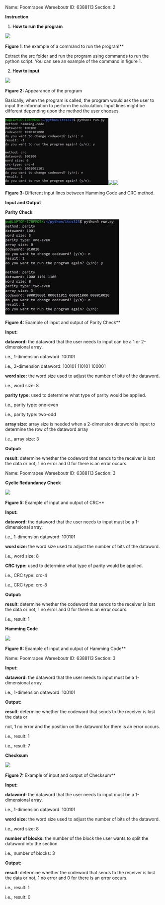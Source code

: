 Name: Poomrapee Wareeboutr     ID: 6388113     Section: 2 

**Instruction** 

1. **How to run the program** 

![](Aspose.Words.f222f1ed-82b1-4ed6-af50-56d29ab4bf14.001.png)

**Figure 1**: the example of a command to run the program** 

Extract the  src  folder and run the program using commands to run the python script. You can see an example of the command in figure 1. 

2. **How to input** 

![](Aspose.Words.f222f1ed-82b1-4ed6-af50-56d29ab4bf14.002.png)

**Figure 2:** Appearance of the program 

Basically, when the program is called, the program would ask the user to input the information to perform the calculation. Input lines might be different depending upon the method the user chooses. 

![](Aspose.Words.f222f1ed-82b1-4ed6-af50-56d29ab4bf14.003.jpeg)![](Aspose.Words.f222f1ed-82b1-4ed6-af50-56d29ab4bf14.004.png)![](Aspose.Words.f222f1ed-82b1-4ed6-af50-56d29ab4bf14.005.png)

**Figure 3:** Different input lines between Hamming Code and CRC method. 

**Input and Output** 

**Parity Check** 

![](Aspose.Words.f222f1ed-82b1-4ed6-af50-56d29ab4bf14.006.jpeg)

**Figure 4:** Example of input and output of Parity Check** 

**Input:** 

**dataword:** the dataword that the user needs to input can be a 1 or 2-dimensional array. 

i.e., 1-dimension dataword: 100101 

i.e., 2-dimension dataword: 100101 110101 100001  

**word size:** the word size used to adjust the number of bits of the dataword. 

i.e., word size: 8 

**parity type:** used to determine what type of parity would be applied. 

i.e., parity type: one-even 

i.e., parity type: two-odd  

**array size:** array size is needed when a 2-dimension dataword is input to determine the row of the dataword array 

i.e., array size: 3 

**Output:** 

**result**: determine whether the codeword that sends to the receiver is lost the data or not, 1 no error and 0 for there is an error occurs. 

Name: Poomrapee Wareeboutr     ID: 6388113     Section: 3 

**Cyclic Redundancy Check** 

![](Aspose.Words.f222f1ed-82b1-4ed6-af50-56d29ab4bf14.007.png)

**Figure 5:** Example of input and output of CRC** 

**Input:** 

**dataword:** the dataword that the user needs to input must be a 1-dimensional array. 

i.e., 1-dimension dataword: 100101  

**word size:** the word size used to adjust the number of bits of the dataword. 

i.e., word size: 8 

**CRC type:** used to determine what type of parity would be applied. 

i.e., CRC type: crc-4 

i.e., CRC type: crc-8 

**Output:** 

**result**: determine whether the codeword that sends to the receiver is lost the data or not, 1 no error and 0 for there is an error occurs. 

i.e., result: 1 

**Hamming Code** 

![](Aspose.Words.f222f1ed-82b1-4ed6-af50-56d29ab4bf14.008.png)

**Figure 6:** Example of input and output of Hamming Code** 


Name: Poomrapee Wareeboutr     ID: 6388113     Section: 3 

**Input:** 

**dataword:** the dataword that the user needs to input must be a 1-dimensional array. 

i.e., 1-dimension dataword: 100101   

**Output:** 

**result**: determine whether the codeword that sends to the receiver is lost the data or 

not, 1 no error and the position on the dataword for there is an error occurs. 

i.e., result: 1 

i.e., result: 7 

**Checksum** 

![](Aspose.Words.f222f1ed-82b1-4ed6-af50-56d29ab4bf14.009.png)

**Figure 7:** Example of input and output of Checksum** 

**Input:** 

**dataword:** the dataword that the user needs to input must be a 1-dimensional array. 

i.e., 1-dimension dataword: 100101  

**word size:** the word size used to adjust the number of bits of the dataword. 

i.e., word size: 8 

**number of blocks:** the number of the block the user wants to split the dataword into the section. 

i.e., number of blocks: 3 

**Output:** 

**result**: determine whether the codeword that sends to the receiver is lost the data or not, 1 no error and 0 for there is an error occurs. 

i.e., result: 1 

i.e., result: 0 
